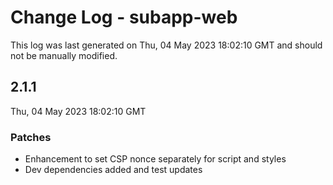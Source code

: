 # Change Log - subapp-web

This log was last generated on Thu, 04 May 2023 18:02:10 GMT and should not be manually modified.

## 2.1.1
Thu, 04 May 2023 18:02:10 GMT

### Patches

- Enhancement to set CSP nonce separately for script and styles
- Dev dependencies added and test updates

